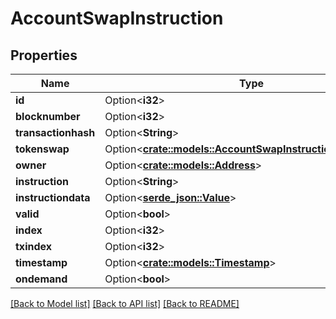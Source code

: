 # AccountSwapInstruction

## Properties

Name | Type | Description | Notes
------------ | ------------- | ------------- | -------------
**id** | Option<**i32**> |  | [optional]
**blocknumber** | Option<**i32**> |  | [optional]
**transactionhash** | Option<**String**> |  | [optional]
**tokenswap** | Option<[**crate::models::AccountSwapInstructionTokenswap**](AccountSwapInstruction_tokenswap.md)> |  | [optional]
**owner** | Option<[**crate::models::Address**](Address.md)> |  | [optional]
**instruction** | Option<**String**> |  | [optional]
**instructiondata** | Option<[**serde_json::Value**](.md)> |  | [optional]
**valid** | Option<**bool**> |  | [optional]
**index** | Option<**i32**> |  | [optional]
**txindex** | Option<**i32**> |  | [optional]
**timestamp** | Option<[**crate::models::Timestamp**](Timestamp.md)> |  | [optional]
**ondemand** | Option<**bool**> |  | [optional]

[[Back to Model list]](../solanabeach_api.wiki/Home.md#documentation-for-models) [[Back to API list]](../solanabeach_api.wiki/Home.md#documentation-for-api-endpoints) [[Back to README]](../solanabeach_api.wiki/Home.md)


